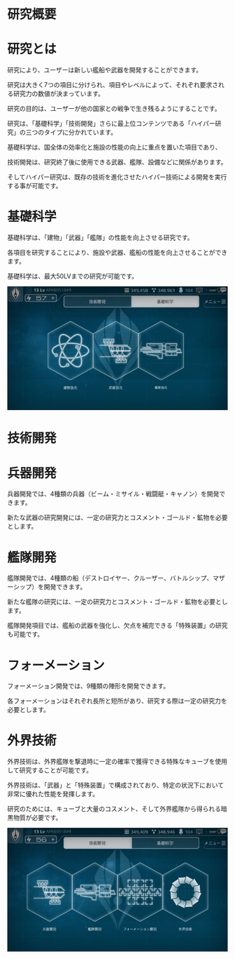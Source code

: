 # 研究概要

# 研究とは
研究により、ユーザーは新しい艦船や武器を開発することができます。

研究は大きく7つの項目に分けられ、項目やレベルによって、それぞれ要求される研究力の数値が決まっています。

研究の目的は、ユーザーが他の国家との戦争で生き残るようにすることです。

研究は、「基礎科学」「技術開発」さらに最上位コンテンツである「ハイパー研究」の三つのタイプに分かれています。

基礎科学は、国全体の効率化と施設の性能の向上に重点を置いた項目であり、

技術開発は、研究終了後に使用できる武器、艦隊、設備などに関係があります。

そしてハイパー研究は、既存の技術を進化させたハイパー技術による開発を実行する事が可能です。

# 基礎科学
基礎科学は、「建物」「武器」「艦隊」の性能を向上させる研究です。

各項目を研究することにより、施設や武器、艦船の性能を向上させることができます。

基礎科学は、最大50LVまでの研究が可能です。

![](_images/a55.jpg)

# 技術開発

# 兵器開発

兵器開発では、4種類の兵器（ビーム・ミサイル・戦闘艇・キャノン）を開発できます。

新たな武器の研究開発には、一定の研究力とコスメント・ゴールド・鉱物を必要とします。

# 艦隊開発
艦隊開発では、4種類の船（デストロイヤー、クルーザー、バトルシップ、マザーシップ）を開発できます。

新たな艦隊の研究には、一定の研究力とコスメント・ゴールド・鉱物を必要とします。

艦隊開発項目では、艦船の武器を強化し、欠点を補完できる「特殊装置」の研究も可能です。

# フォーメーション

フォーメーション開発では、9種類の陣形を開発できます。

各フォーメーションはそれぞれ長所と短所があり、研究する際は一定の研究力を必要とします。

# 外界技術
外界技術は、外界艦隊を撃退時に一定の確率で獲得できる特殊なキューブを使用して研究することが可能です。

外界技術は、「武器」と「特殊装置」で構成されており、特定の状況下において非常に優れた性能を発揮します。

研究のためには、キューブと大量のコスメント、そして外界艦隊から得られる暗黒物質が必要です。

![](_images/a56.jpg)